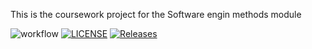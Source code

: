 This is the coursework project for the Software engin methods module


![workflow](https://github.com/<UserName>/<RepositoryName>/actions/workflows/main.yml/badge.svg)
[![LICENSE](https://img.shields.io/github/license/<github-username>/sem.svg?style=flat-square)](https://github.com/<ProperUmgak>/sem/blob/master/LICENSE)
[![Releases](https://img.shields.io/github/release/<github-username>/sem/all.svg?style=flat-square)](https://github.com/<ProperUmgak>/sem/releases)